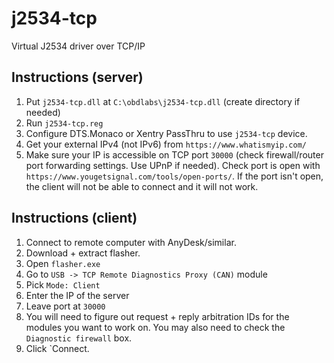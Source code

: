 # j2534-tcp
Virtual J2534 driver over TCP/IP

## Instructions (server)

1. Put `j2534-tcp.dll` at `C:\obdlabs\j2534-tcp.dll` (create directory if needed)
1. Run `j2534-tcp.reg`
1. Configure DTS.Monaco or Xentry PassThru to use `j2534-tcp` device.
1. Get your external IPv4 (not IPv6) from `https://www.whatismyip.com/`
1. Make sure your IP is accessible on TCP port `30000` (check firewall/router port forwarding settings. Use UPnP if needed). Check port is open with `https://www.yougetsignal.com/tools/open-ports/`. If the port isn't open, the client will not be able to connect and it will not work.

## Instructions (client)

1. Connect to remote computer with AnyDesk/similar.
1. Download + extract flasher.
1. Open `flasher.exe`
1. Go to `USB -> TCP Remote Diagnostics Proxy (CAN)` module
1. Pick `Mode: Client`
1. Enter the IP of the server
1. Leave port at `30000`
1. You will need to figure out request + reply arbitration IDs for the modules you want to work on. You may also need to check the `Diagnostic firewall` box.
1. Click `Connect.
